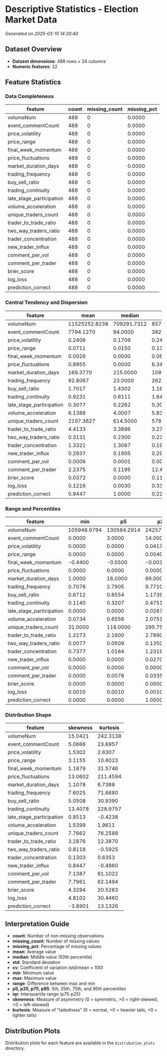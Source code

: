 # Descriptive Statistics - Election Market Data

*Generated on 2025-03-15 14:20:40*

## Dataset Overview

- **Dataset dimensions**: 488 rows × 24 columns
- **Numeric features**: 22

## Feature Statistics

### Data Completeness

| feature | count | missing_count | missing_pct |
| --- | --- | --- | --- |
| volumeNum | 488 | 0 | 0.0000 |
| event_commentCount | 488 | 0 | 0.0000 |
| price_volatility | 488 | 0 | 0.0000 |
| price_range | 488 | 0 | 0.0000 |
| final_week_momentum | 488 | 0 | 0.0000 |
| price_fluctuations | 488 | 0 | 0.0000 |
| market_duration_days | 488 | 0 | 0.0000 |
| trading_frequency | 488 | 0 | 0.0000 |
| buy_sell_ratio | 488 | 0 | 0.0000 |
| trading_continuity | 488 | 0 | 0.0000 |
| late_stage_participation | 488 | 0 | 0.0000 |
| volume_acceleration | 488 | 0 | 0.0000 |
| unique_traders_count | 488 | 0 | 0.0000 |
| trader_to_trade_ratio | 488 | 0 | 0.0000 |
| two_way_traders_ratio | 488 | 0 | 0.0000 |
| trader_concentration | 488 | 0 | 0.0000 |
| new_trader_influx | 488 | 0 | 0.0000 |
| comment_per_vol | 488 | 0 | 0.0000 |
| comment_per_trader | 488 | 0 | 0.0000 |
| brier_score | 488 | 0 | 0.0000 |
| log_loss | 488 | 0 | 0.0000 |
| prediction_correct | 488 | 0 | 0.0000 |


### Central Tendency and Dispersion

| feature | mean | median | std | cv |
| --- | --- | --- | --- | --- |
| volumeNum | 11525252.8238 | 709291.7312 | 85755685.6093 | 744.0677 |
| event_commentCount | 7794.1270 | 94.0000 | 38296.8815 | 491.3556 |
| price_volatility | 0.2406 | 0.1709 | 0.2480 | 103.0848 |
| price_range | 0.0711 | 0.0150 | 0.1386 | 195.0422 |
| final_week_momentum | 0.0026 | 0.0000 | 0.0664 | 2551.7727 |
| price_fluctuations | 0.8955 | 0.0000 | 6.3430 | 708.3237 |
| market_duration_days | 169.3770 | 215.0000 | 109.5416 | 64.6732 |
| trading_frequency | 92.8067 | 23.0000 | 262.3527 | 282.6873 |
| buy_sell_ratio | 1.7017 | 1.4302 | 1.1650 | 68.4646 |
| trading_continuity | 0.9231 | 0.6111 | 1.6491 | 178.6557 |
| late_stage_participation | 0.3077 | 0.2262 | 0.3058 | 99.3841 |
| volume_acceleration | 6.1388 | 4.0007 | 5.8370 | 95.0842 |
| unique_traders_count | 2197.3627 | 614.5000 | 5789.0519 | 263.4545 |
| trader_to_trade_ratio | 4.4133 | 3.3896 | 3.2762 | 74.2351 |
| two_way_traders_ratio | 0.3131 | 0.2300 | 0.2302 | 73.5269 |
| trader_concentration | 1.3321 | 1.3067 | 0.1917 | 14.3890 |
| new_trader_influx | 0.2937 | 0.1905 | 0.2984 | 101.6074 |
| comment_per_vol | 0.0006 | 0.0001 | 0.0020 | 357.3580 |
| comment_per_trader | 2.2375 | 0.1195 | 12.4223 | 555.1876 |
| brier_score | 0.0372 | 0.0000 | 0.1193 | 320.4652 |
| log_loss | 0.1216 | 0.0030 | 0.3308 | 272.0119 |
| prediction_correct | 0.9447 | 1.0000 | 0.2289 | 24.2257 |


### Range and Percentiles

| feature | min | p5 | p25 | p75 | p95 | max | range | iqr |
| --- | --- | --- | --- | --- | --- | --- | --- | --- |
| volumeNum | 105948.9794 | 130584.2914 | 242572.6948 | 3433945.7552 | 28449127.6105 | 1531479285.0000 | 1531373336.0206 | 3191373.0605 |
| event_commentCount | 0.0000 | 3.0000 | 14.0000 | 512.0000 | 5184.0000 | 209081.0000 | 209081.0000 | 498.0000 |
| price_volatility | 0.0000 | 0.0000 | 0.0417 | 0.3616 | 0.7677 | 1.3898 | 1.3898 | 0.3198 |
| price_range | 0.0000 | 0.0000 | 0.0040 | 0.0685 | 0.3854 | 0.9100 | 0.9100 | 0.0645 |
| final_week_momentum | -0.4400 | -0.0500 | -0.0019 | 0.0010 | 0.0800 | 0.6300 | 1.0700 | 0.0029 |
| price_fluctuations | 0.0000 | 0.0000 | 0.0000 | 0.0000 | 2.0000 | 114.0000 | 114.0000 | 0.0000 |
| market_duration_days | 1.0000 | 16.0000 | 66.0000 | 221.0000 | 300.0000 | 941.0000 | 940.0000 | 155.0000 |
| trading_frequency | 0.7076 | 2.7905 | 9.7710 | 68.8902 | 322.8679 | 3289.0000 | 3288.2924 | 59.1191 |
| buy_sell_ratio | 0.6712 | 0.8554 | 1.1739 | 1.8628 | 2.8051 | 10.9548 | 10.2836 | 0.6888 |
| trading_continuity | 0.1140 | 0.3207 | 0.4751 | 0.9278 | 2.4417 | 31.0000 | 30.8860 | 0.4527 |
| late_stage_participation | 0.0000 | 0.0000 | 0.0267 | 0.4885 | 0.9612 | 1.0000 | 1.0000 | 0.4618 |
| volume_acceleration | 0.0734 | 0.6556 | 2.0751 | 8.0545 | 17.5082 | 29.2218 | 29.1484 | 5.9794 |
| unique_traders_count | 31.0000 | 118.0000 | 295.7500 | 1835.7500 | 8688.6500 | 72183.0000 | 72152.0000 | 1540.0000 |
| trader_to_trade_ratio | 1.2273 | 2.1600 | 2.7890 | 4.6451 | 10.8889 | 24.5931 | 23.3657 | 1.8561 |
| two_way_traders_ratio | 0.0077 | 0.0509 | 0.1350 | 0.4788 | 0.7496 | 0.8703 | 0.8626 | 0.3438 |
| trader_concentration | 0.7377 | 1.0164 | 1.2319 | 1.4451 | 1.6793 | 1.8700 | 1.1323 | 0.2131 |
| new_trader_influx | 0.0000 | 0.0000 | 0.0270 | 0.4982 | 0.8953 | 1.0000 | 1.0000 | 0.4712 |
| comment_per_vol | 0.0000 | 0.0000 | 0.0000 | 0.0002 | 0.0022 | 0.0227 | 0.0227 | 0.0002 |
| comment_per_trader | 0.0000 | 0.0078 | 0.0335 | 0.5537 | 3.0548 | 118.1249 | 118.1249 | 0.5202 |
| brier_score | 0.0000 | 0.0000 | 0.0000 | 0.0036 | 0.2879 | 0.9312 | 0.9312 | 0.0036 |
| log_loss | 0.0010 | 0.0010 | 0.0010 | 0.0619 | 0.7690 | 3.3524 | 3.3514 | 0.0609 |
| prediction_correct | 0.0000 | 0.0000 | 1.0000 | 1.0000 | 1.0000 | 1.0000 | 1.0000 | 0.0000 |


### Distribution Shape

| feature | skewness | kurtosis |
| --- | --- | --- |
| volumeNum | 15.0421 | 242.3138 |
| event_commentCount | 5.0666 | 23.6957 |
| price_volatility | 1.5302 | 2.6307 |
| price_range | 3.1155 | 10.6023 |
| final_week_momentum | 1.1879 | 31.5746 |
| price_fluctuations | 13.0602 | 211.4594 |
| market_duration_days | 1.1078 | 6.7388 |
| trading_frequency | 7.6025 | 71.6680 |
| buy_sell_ratio | 5.0508 | 30.9390 |
| trading_continuity | 13.4078 | 228.9757 |
| late_stage_participation | 0.8513 | -0.4238 |
| volume_acceleration | 1.5399 | 1.9611 |
| unique_traders_count | 7.7662 | 76.2588 |
| trader_to_trade_ratio | 3.2876 | 12.3870 |
| two_way_traders_ratio | 0.8118 | -0.5925 |
| trader_concentration | 0.1303 | 0.6353 |
| new_trader_influx | 0.8447 | -0.4860 |
| comment_per_vol | 7.1387 | 61.1022 |
| comment_per_trader | 7.7961 | 62.1494 |
| brier_score | 4.3294 | 20.5263 |
| log_loss | 4.8102 | 30.4460 |
| prediction_correct | -3.8901 | 13.1326 |


## Interpretation Guide

- **count**: Number of non-missing observations
- **missing_count**: Number of missing values
- **missing_pct**: Percentage of missing values
- **mean**: Average value
- **median**: Middle value (50th percentile)
- **std**: Standard deviation
- **cv**: Coefficient of variation (std/mean × 100)
- **min**: Minimum value
- **max**: Maximum value
- **range**: Difference between max and min
- **p5, p25, p75, p95**: 5th, 25th, 75th, and 95th percentiles
- **iqr**: Interquartile range (p75-p25)
- **skewness**: Measure of asymmetry (0 = symmetric, >0 = right-skewed, <0 = left-skewed)
- **kurtosis**: Measure of "tailedness" (0 = normal, >0 = heavier tails, <0 = lighter tails)

## Distribution Plots

Distribution plots for each feature are available in the `distribution_plots` directory.
